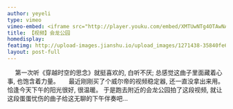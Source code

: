 ```yaml
---
author: yeyeli
type: vimeo
vimeo-embed: <iframe src="http://player.youku.com/embed/XMTUwNTg4OTAwNA==" webkitallowfullscreen mozallowfullscreen allowfullscreen></iframe>
title: 【视频】会龙公园
homedisplay:
featimg: http://upload-images.jianshu.io/upload_images/1271438-35840fe6a0be9ad6.jpg?imageMogr2/auto-orient/strip%7CimageView2/2/w/1240
layout: post-full
---
```


&emsp; 第一次听《穿越时空的思念》就挺喜欢的, 白听不厌; 总感觉这曲子里面藏着心事, 也饱含着力量。
&emsp; 最近刚刚买了个威尔帝的视频稳定器, 还一直没拿出来用。恰逢今天下午的阳光很好, 很温暖。 于是跑去附近的会龙公园拍了这段视频,
就让这段蛋蛋忧伤的曲子给这无聊的下午伴奏吧...